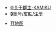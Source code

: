 * [🌐关于群主-KAMIKU](https://kamikuz.cn)
* [🔒账号/皮肤/注册](https://skin.mc.kamikuz.cn)
* [⛩️地图](http://map.server.kamikuz.cn/)

